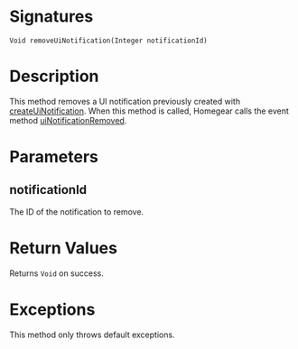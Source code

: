 <!---
{
    "category": "UI",
    "name": "removeUiNotification",
    "shortDescription": "Removes an UI notification"
}
--->

# Signatures

```
Void removeUiNotification(Integer notificationId)
```

# Description

This method removes a UI notification previously created with [createUiNotification](#createUiNotification). When this method is called, Homegear calls the event method [uiNotificationRemoved](#uiNotificationRemoved).

# Parameters

## notificationId

The ID of the notification to remove.

# Return Values

Returns `Void` on success.

# Exceptions

This method only throws default exceptions.